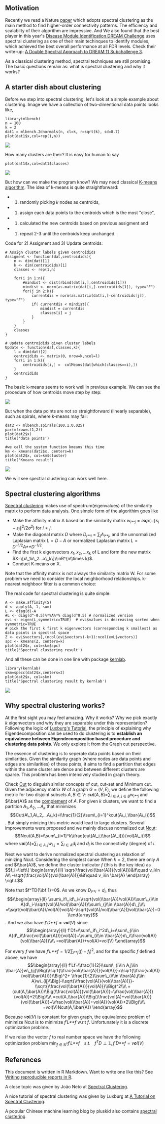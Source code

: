Motivation
----------

Recently we read a Nature
[paper](http://science.sciencemag.org/content/353/6295/163) which adopts
spectral clustering as the main method to find higher-order connectivity
patterns. The efficiency and scalabilty of their algorithm are
impressive. And We also found that the best player in this year's
[Disease Module Identification DREAM
Challenge](https://www.synapse.org/#!Synapse:syn6156761/wiki/400645)
uses spectral clustering as one of their main techinques to identify
modules, which achieved the best overall performance at all FDR levels.
Check their write-up: [A Double Spectral Approach to DREAM 11
Subchallenge
3](https://www.synapse.org/#!Synapse:syn7349492/wiki/407359).

As a classical clustering method, spectral techniques are still
promising. The basic questions remain as: what is spectral clustering
and why it works?

A starter dish about clustering
-------------------------------

Before we step into spectral clustering, let's look at a simple example
about clustering. Image we have a collection of two-dimentional data
points looks like,

    library(mlbench)
    n = 100
    k = 2
    dat1 = mlbench.2dnormals(n, cl=k, r=sqrt(k), sd=0.7)
    plot(dat1$x,col=rep(1,n))

![](spectr_files/figure-markdown_strict/unnamed-chunk-1-1.png)

How many clusters are their? It is easy for human to say

    plot(dat1$x,col=dat1$classes)

![](spectr_files/figure-markdown_strict/unnamed-chunk-2-1.png)

But how can we make the program know? We may need classical [K-means
algorithm](https://en.wikipedia.org/wiki/K-means_clustering). The idea
of k-means is quite straightforward:

-   1.  randomly picking *k* nodes as centroids,
-   1.  assign each data points to the centroids which is the most
        "close",
-   1.  calculated the new centroids based on previous assigment and
-   1.  repeat 2-3 until the centroids keep unchanged.

Code for 2) Assigment and 3) Update centroids:

    # Assign cluster labels given centroidids
    Assigment <- function(dat,centroidids){
        n <- dim(dat)[1]
        k <- dim(centroidids)[1]
        classes <- rep(1,n)

        for(i in 1:n){
            #mindist <- dist(rbind(dat[i,],centroidids[1]))
            mindist <- norm(as.matrix(dat[i,]-centroidids[1]), type="F")
            for(j in 2:k){
                currentdis = norm(as.matrix(dat[i,]-centroidids[j]), type="F")
                if( currentdis < mindist){
                    mindist = currentdis
                    classes[i] = j
                }
            }
        }
        classes
    }

    # Update centroidids given cluster labels
    Update <- function(dat,classes,k){
        l = dim(dat)[2]
        centroidids <- matrix(0, nrow=k,ncol=l)
        for(i in 1:k){
            centroidids[i,] =  colMeans(dat[which(classes==i),])
        }
        centroidids
    }

The basic k-means seems to work well in previous example. We can see the
procedure of how centroids move step by step:

![](spectr_files/figure-markdown_strict/unnamed-chunk-4-1.png)

But when the data points are not so straightforward (linearly
separable), such as spirals, where k-means may fail:

    dat2 <- mlbench.spirals(100,1,0.025)
    par(mfrow=c(1,2))
    plot(dat2$x)
    title('data points')

    #we call the system function kmeans this time
    km <- kmeans(dat2$x, centers=k)
    plot(dat2$x, col=km$cluster)
    title('Kmeans result')

![](spectr_files/figure-markdown_strict/unnamed-chunk-5-1.png)

We will see spectral clustering can work well here.

Spectral clustering algorithms
------------------------------

[Spectral clustering](https://en.wikipedia.org/wiki/Spectral_clustering)
makes use of spectrum(eigenvalues) of the similarity matrix to perform
data analysis. One simple form of the algorithim goes like

-   Make the affinity matrix A based on the similarity matrix
    *w*<sub>*i**j*</sub> = *e**x**p*(−∥*s*<sub>*i*</sub> − *s*<sub>*j*</sub>∥<sup>2</sup>/2*σ*<sup>2</sup>)
    for *i* ≠ *j*.
-   Make the diagonal matrix *D* where
    *D*<sub>*i**i*</sub> = ∑<sub>*j*</sub>*A*<sub>*i**j*</sub>, and the
    unnormalized Laplasian matrix *L* = *D* − *A* or normalized
    Laplasian matrix *L* = *D*<sup>−1/2</sup>*A**D*<sup>−1/2</sup>.
-   Find the first k eigenvectors
    *x*<sub>1</sub>, *x*<sub>2</sub>, ...*x*<sub>*k*</sub> of L and form
    the new matrix $X=\[x\_1x\_2...x\_k\]\\inR^{n\\times k}$.
-   Conduct K-means on X.

Note that the affinity matrix is not always the similarity matrix W. For
some problem we need to consider the local neighborhood relationships.
k-nearest neighboor filter is a common choice:

The real code for spectral clustering is quite simple:

    A <- make.affinity(S)
    d <- apply(A, 1, sum)
    L <- diag(d)-A
    #L <- diag(d^-0.5)%*%A%*% diag(d^0.5) # normalized version
    evL <- eigen(L,symmetric=TRUE)  # evL$values is decreasing sorted when symmetric=TRUE
    # pick the first k first k eigenvectors (corresponding k smallest) as data points in spectral space
    Z <- evL$vectors[,(ncol(evL$vectors)-k+1):ncol(evL$vectors)]
    spc <- kmeans(Z, centers=k)
    plot(dat2$x, col=skm$spc)
    title('Spectral clustering result')

And all these can be done in one line with package
[kernlab](https://cran.r-project.org/web/packages/kernlab).

    library(kernlab)
    skm=specc(dat2$x,centers=2)
    plot(dat2$x, col=skm)
    title('Spectral clustering result by kernlab')

![](spectr_files/figure-markdown_strict/unnamed-chunk-7-1.png)

Why spectral clustering works?
------------------------------

At the first sight you may feel amazing. Why it works? Why we pick
exactly *k* eigenvectors and why they are separable under this
representation? Following the logic of [Luxburg's
Tutorial](http://www.cs.cmu.edu/~aarti/Class/10701/readings/Luxburg06_TR.pdf),
the principle of explaining why Eigendecomposition can be used to do
clustering is to **establish an equivalence between Eigendecomposition
based procedure and clustering data points**. We only explore it from
the Graph cut perspective.

The essence of clustering is to seperate data points based on their
similarities. Given the similarity graph (where nodes are data points
and edges are similarities) of these points, it aims to find a partition
that edges within the same cluster are dence and between different
clusters are sparse. This problem has been intensively studied in graph
theory.

Check [Cut](https://en.wikipedia.org/wiki/Cut_%28graph_theory%29) to
disguish similar concepts of cut, cut-set and Minimum cut. Given the
adjacency matrix *W* of a graph *G* = (*V*, *E*), we define the
following metric for two disjoint subsets *A*, *B* ∈ *V*:
*c**u**t*(*A*, *B*)=∑<sub>*i* ∈ *A*, *j* ∈ *B*</sub>*w*<sub>*i**j*</sub>
 and $\\bar{A}$ as the
[complement](https://en.wikipedia.org/wiki/Complement_%28set_theory%29)
of *A*. For given *k* clusters, we want to find a partition
*A*<sub>1</sub>, *A*<sub>2</sub>, ...*A*<sub>*k*</sub> that minimizes
$$Cut(A\_1,A\_2,...A\_k)=\\frac{1}{2}\\sum\_{i=1}^kcut(A\_i,\\bar{A\_i})$$
. But simply minizing this metric would lead to large clusters. Several
improvements were proposed and we mainly discuss normalized cut
[Ncut](https://people.eecs.berkeley.edu/~malik/papers/SM-ncut.pdf):
$$Ncut(A,B)=\\sum\_{i=1}^k\\frac{cut(A\_i,\\bar{A\_i})}{vol(A\_i)}$$
 where
*v**o**l*(*A*)=∑<sub>*i* ∈ *A*, *j*</sub>*w*<sub>*i*, *j*</sub> = ∑<sub>*i* ∈ *A*</sub>*d*<sub>*i*</sub>
and *d*<sub>*i*</sub> is the connectivity (degree) of *i*.

Next we want to derive normalized spectral clustering as relaxtion of
minizing Ncut. Considering the simplest canse When *k* = 2, there are
only *A* and $\\bar{A}$, we define the cluster indicator *f* (this is
the key idea) as
$$f\_i=\\left\\{
                \\begin{array}{ll}
                  \\sqrt{\\frac{vol(\\bar{A})}{vol(A)}}&if\\quad v\_i\\in A\\\\
                  -\\sqrt{\\frac{vol(A)}{vol(\\bar{A})}}&if\\quad v\_i\\in \\bar{A}
                \\end{array}
              \\right.$$

Note that $f^TD{\\bf 1}=0$. As we know
*D*<sub>*i**i*</sub> = *d*<sub>*i*</sub>, thus
$$\\begin{array}{ll}
\\sum\_if\_id\_i=\\sqrt{vol(\\bar{A})/vol(A)}\\sum\_{i\\in A}d\_i-\\sqrt{vol(A)/vol(\\bar{A})}\\sum\_{j\\in \\bar{A}}d\_j\\\\
=\\sqrt{vol(\\bar{A})/vol(A)}vol(A)-\\sqrt{vol(A)/vol(\\bar{A})}vol(\\bar{A})=0
\\end{array}$$
. And we also have *f*′*D**f* = *v**o**l*(*V*) since
$$\\begin{array}{ll}
f'Df=\\sum\_if\_i^2d\_i=\\sum\_{i\\in A}d\_i\\frac{vol(\\bar{A})}{vol(A)}+\\sum\_{i\\in \\bar{A}}d\_i\\frac{vol(A)}{vol(\\bar{A})}\\\\
=vol(\\bar{A})+vol(A)=vol(V)
\\end{array}$$

For every *f* we have
*f*′*L**f* = 1/2∑<sub>*i**j*</sub>(*f*<sub>*i*</sub> − *f*<sub>*j*</sub>)<sup>2</sup>,
and for the specific *f* defined above, we have
$$\\begin{array}{ll}
f'Lf=\\frac{1}{2}\\sum\_{i\\in A,j\\in \\bar{A}}w\_{ij}\\Big(\\sqrt{\\frac{vol(\\bar{A})}{vol(A)}}+\\sqrt{\\frac{vol(A)}{vol(\\bar{A})}}\\Big)^2+
\\frac{1}{2}\\sum\_{i\\in \\bar{A},j\\in A}w\_{ij}\\Big(-\\sqrt{\\frac{vol(A)}{vol(\\bar{A})}}-\\sqrt{\\frac{vol(\\bar{A})}{vol(A)}}\\Big)^2\\\\
=(cut(A,\\bar{A})\\Big(\\frac{vol(A)}{vol(\\bar{A})}+\\frac{vol(\\bar{A})}{vol(A)}+2\\Big)\\\\
=cut(A,\\bar{A})\\Big(\\frac{vol(A)+vol(\\bar{A})}{vol(\\bar{A})}+\\frac{vol(\\bar{A})+vol(A)}{vol(A)}+2\\Big)\\\\
=vol(V)Ncut(A,\\bar{A})
\\end{array}$$

Because *v**o**l*(*V*) is constant for given graph, the equivalence
problem of minimize Ncut is to minimize *f*′*L**f* w.r.t *f*.
Unfortunately it is a discrete optimization problme.

If we relax the vector *f* to real number space we have the following
optimization problem
min<sub>*f* ∈ ℝ<sup>*n*</sup></sub>*f*′*L**f* *s*.*t*. *f*<sup>*T*</sup>*D* ⊥ 𝟙, *f*′*D**f* = *v**o**l*(*V*)

References
----------

This document is written in R Markdown. Want to write one like this? See
[Writing reproducible reports in
R](https://nicercode.github.io/guides/reports/).

A close topic was given by João Neto at [Spectral
Clustering](http://www.di.fc.ul.pt/~jpn/r/spectralclustering/spectralclustering.html).

A nice tutorial of spectral clustering was given by Luxburg at [A
Tutorial on Spectral
Clustering](http://www.cs.cmu.edu/~aarti/Class/10701/readings/Luxburg06_TR.pdf).

A popular Chinese machine learning blog by pluskid also contains
[spectral clustering](http://blog.pluskid.org/?p=287).
